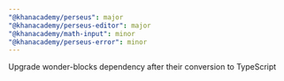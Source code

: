 ```yaml
---
"@khanacademy/perseus": major
"@khanacademy/perseus-editor": major
"@khanacademy/math-input": minor
"@khanacademy/perseus-error": minor
---
```


Upgrade wonder-blocks dependency after their conversion to TypeScript
